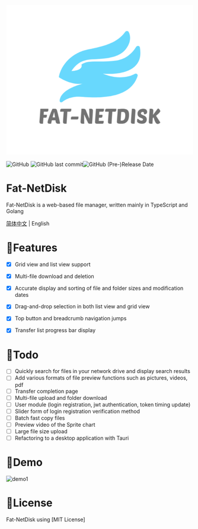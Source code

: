 <div>
<img src="./web/src/assets/images/logo.png">
</div>


![GitHub](https://img.shields.io/github/license/rabbitandcat/fat-netdisk) ![GitHub last commit](https://img.shields.io/github/last-commit/rabbitandcat/fat-netdisk)![GitHub (Pre-)Release Date](https://img.shields.io/github/release-date-pre/rabbitandcat/fat-netdisk)

<h1>Fat-NetDisk</h1>

Fat-NetDisk is a web-based file manager, written mainly in TypeScript and Golang

[简体中文](./README.md) | English

# 🎉Features

* [x] Grid view and list view support
* [x] Multi-file download and deletion
* [x] Accurate display and sorting of file and folder sizes and modification dates
* [x] Drag-and-drop selection in both list view and grid view
* [x] Top button and breadcrumb navigation jumps
* [x] Transfer list progress bar display



# 📌Todo

* [ ] Quickly search for files in your network drive and display search results
* [ ] Add various formats of file preview functions such as pictures, videos, pdf
* [ ] Transfer completion page
* [ ] Multi-file upload and folder download
* [ ] User module (login registration, jwt authentication, token timing update)
* [ ] Slider form of login registration verification method
* [ ] Batch fast copy files
* [ ] Preview video of the Sprite chart
* [ ] Large file size upload
* [ ] Refactoring to a desktop application with Tauri

# 💎Demo

![demo1](./web/src/assets/images/demo.gif)

# 🎈License

Fat-NetDisk using [MIT License]
